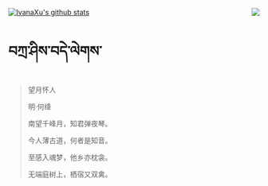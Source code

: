 [![IvanaXu's github stats](https://github-readme-stats.vercel.app/api?username=IvanaXu&show_icons=true&theme=vue-dark)](https://github.com/anuraghazra/github-readme-stats)
<img align="right" src="https://github-readme-stats.vercel.app/api/top-langs/?username=IvanaXu&langs_count=3&theme=graywhite" />
# བཀྲ་ཤིས་བདེ་ལེགས་
> 望月怀人
>
> 明·何绛
>
> 南望千峰月，知君弹夜琴。
> 
> 今人薄古道，何者是知音。
> 
> 至感入魂梦，他乡亦枕衾。
> 
> 无端庭树上，栖宿又双禽。